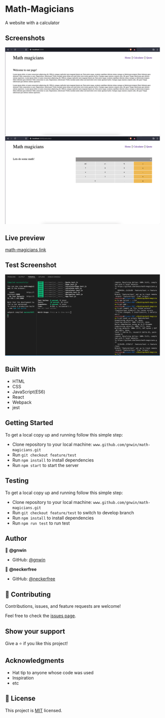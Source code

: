 # Math-Magicians

A website with a calculator

## Screenshots

<img src="./src/assets/images/Screenshot 2022-05-03 at 2.01.01 PM.png">
<img src="./src/assets/images/Screenshot 2022-05-03 at 2.01.25 PM.png">

## Live preview

[math-magicians link](https://chimerical-genie-870ea7.netlify.app)

## Test Screenshot

<img src="./src/assets/images/Screenshot 2022-05-05 at 10.52.19 AM.png">

## Built With

- HTML
- CSS
- JavaScript(ES6)
- React
- Webpack
- jest

## Getting Started

To get a local copy up and running follow this simple step:

- Clone repository to your local machine: `www.github.com/gnwin/math-magicians.git`
- Run `git checkout feature/test`
- Run `npm install` to install dependencies
- Run `npm start` to start the server

## Testing

To get a local copy up and running follow this simple step:

- Clone repository to your local machine: `www.github.com/gnwin/math-magicians.git`
- Run `git checkout feature/test` to switch to develop branch
- Run `npm install` to install dependencies
- Run `npm run test` to run test

## Author

👤 **@gnwin**

- GitHub: [@gnwin](https://github.com/gnwin)

👤 **@neckerfree**

- GitHub: [@neckerfree](https://github.com/NeckerFree)

## 🤝 Contributing

Contributions, issues, and feature requests are welcome!

Feel free to check the [issues page](../../issues/).

## Show your support

Give a ⭐️ if you like this project!

## Acknowledgments

- Hat tip to anyone whose code was used
- Inspiration
- etc

## 📝 License

This project is [MIT](./LICENSE) licensed.